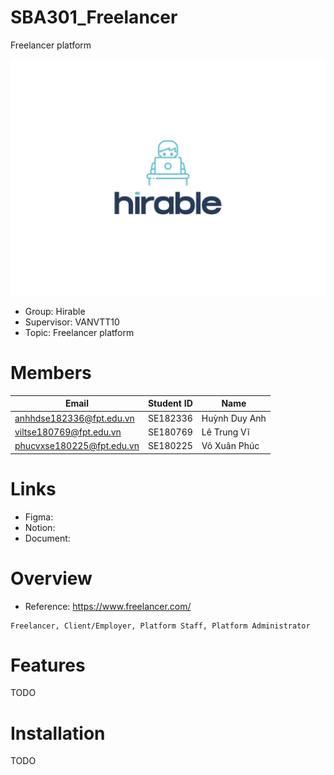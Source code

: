 # SBA301_Freelancer
Freelancer platform

![Logo](./images/logo.svg)

- Group: Hirable
- Supervisor: VANVTT10
- Topic: Freelancer platform

# Members
| Email                      | Student ID | Name             |
|----------------------------|------------|------------------|
| anhhdse182336@fpt.edu.vn   | SE182336  | 	Huỳnh Duy Anh   |
| viltse180769@fpt.edu.vn    | SE180769   | 	Lê Trung Vĩ     |
| phucvxse180225@fpt.edu.vn  | SE180225  | 	Võ Xuân Phúc    |

# Links
- Figma: 
- Notion: 
- Document: 

# Overview
- Reference: https://www.freelancer.com/
```
Freelancer, Client/Employer, Platform Staff, Platform Administrator
```

# Features

TODO

# Installation

TODO
